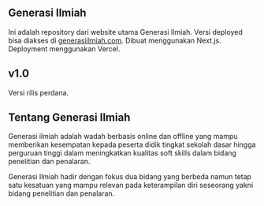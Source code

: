 ## Generasi Ilmiah

Ini adalah repository dari website utama Generasi Ilmiah. Versi deployed bisa diakses di [generasiilmiah.com](https://generasiilmiah.com). Dibuat menggunakan Next.js. Deployment menggunakan Vercel.

## v1.0

Versi rilis perdana.

## Tentang Generasi Ilmiah

Generasi ilmiah adalah wadah berbasis online dan offline yang mampu memberikan kesempatan kepada peserta didik tingkat sekolah dasar hingga perguruan tinggi dalam meningkatkan kualitas soft skills dalam bidang penelitian dan penalaran.

Generasi Ilmiah hadir dengan fokus dua bidang yang berbeda namun tetap satu kesatuan yang mampu relevan pada keterampilan diri seseorang yakni bidang penelitian dan penalaran.
